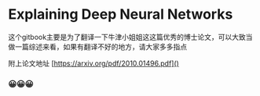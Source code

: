 # Explaining Deep Neural Networks  

这个gitbook主要是为了翻译一下牛津小姐姐这这篇优秀的博士论文，可以大致当做一篇综述来看，如果有翻译不好的地方，请大家多多指点

附上论文地址  [https://arxiv.org/pdf/2010.01496.pdf]()

### 😀😀😀

